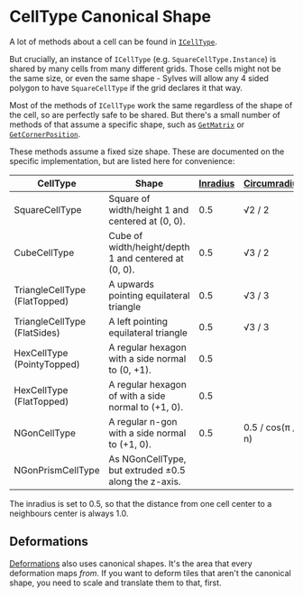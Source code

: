 # CellType Canonical Shape

A lot of methods about a cell can be found in [`ICellType`](xref:Sylves.ICellType).

But crucially, an instance of `ICellType` (e.g. `SquareCellType.Instance`) is shared by many cells from many different grids. Those cells might not be the same size, or even the same shape - Sylves will allow any 4 sided polygon to have `SquareCellType` if the grid declares it that way.

Most of the methods of `ICellType` work the same regardless of the shape of the cell, so are perfectly safe to be shared. But there's a small number of methods of that assume a specific shape, such as [`GetMatrix`](xref:Sylves.ICellType.GetMatrix(Sylves.CellRotation)) or [`GetCornerPosition`](xref:Sylves.ICellType.GetCornerPosition(Sylves.CellCorner)).

These methods assume a fixed size shape. These are documented on the specific implementation, but are listed here for convenience:

|CellType|Shape|[Inradius](https://mathworld.wolfram.com/Inradius.html)|[Circumradius](https://mathworld.wolfram.com/Circumradius.html)|
|--------|-----|-------------------------------------------------------|---------------------------------------------------------------|
|SquareCellType|Square of width/height 1 and centered at (0, 0).|0.5|√2 / 2
|CubeCellType|Cube of width/height/depth 1 and centered at (0, 0).|0.5|√3 / 2
|TriangleCellType (FlatTopped)|A upwards pointing equilateral triangle|0.5|√3 / 3
|TriangleCellType (FlatSides)|A left pointing equilateral triangle|0.5|√3 / 3
|HexCellType (PointyTopped)|A regular hexagon with a side normal to (0, +1).|0.5|
|HexCellType (FlatTopped)|A regular hexagon of with a side normal to (+1, 0).|0.5|
|NGonCellType|A regular n-gon with a side normal to (+1, 0).|0.5| 0.5 / cos(π / n)|
|NGonPrismCellType|As NGonCellType, but extruded ±0.5 along the z-axis.|

The inradius is set to 0.5, so that the distance from one cell center to a neighbours center is always 1.0.


## Deformations

[Deformations](shape.md#deformation) also uses canonical shapes. It's the area that every deformation maps *from*. If you want to deform tiles that aren't the canonical shape, you need to scale and translate them to that, first.
